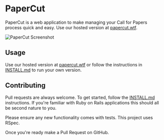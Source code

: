 # PaperCut

PaperCut is a web application to make managing your Call for Papers process
quick and easy. Use our hosted version at [papercut.wtf](https://papercut.wtf).

![PaperCut Screenshot](https://papercut.wtf/screenshot.png)

## Usage

Use our hosted version at [papercut.wtf](https://papercut.wtf) or follow
the instructions in [INSTALL.md](./INSTALL.md) to run your own version.

## Contributing

Pull requests are always welcome. To get started, follow the
[INSTALL.md](INSTALL.md) instructions. If you're familiar with Ruby on Rails
applications this should all be second nature to you.

Please ensure any new functionality comes with tests. This project uses RSpec.

Once you're ready make a Pull Request on GitHub.

